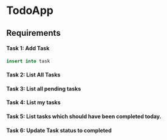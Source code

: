 # TodoApp

## Requirements

#### Task 1: Add Task
```sql
insert into task 
```

#### Task 2: List All Tasks

#### Task 3: List all pending tasks

#### Task 4: List my tasks 

#### Task 5: List tasks which should have been completed today.

#### Task 6: Update Task status to completed

